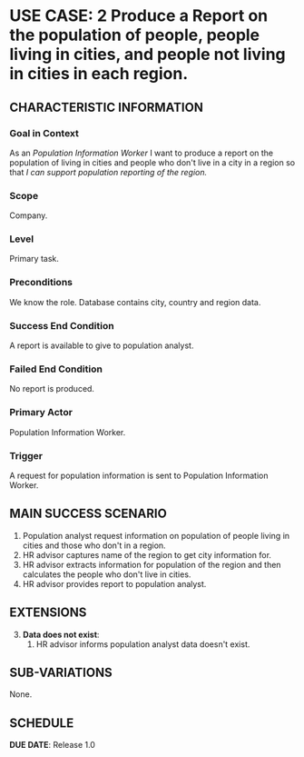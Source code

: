# USE CASE: 2 Produce a Report on the population of people, people living in cities, and people not living in cities in each region.

## CHARACTERISTIC INFORMATION

### Goal in Context

As an *Population Information Worker* I want to produce a report on the population of living in cities and people who don't live in a city in a region  so that *I can support population reporting of the region.*

### Scope

Company.

### Level

Primary task.

### Preconditions

We know the role.  Database contains city, country and region data.

### Success End Condition

A report is available to give to population analyst.

### Failed End Condition

No report is produced.

### Primary Actor

Population Information Worker.

### Trigger

A request for population information is sent to Population Information Worker.

## MAIN SUCCESS SCENARIO

1. Population analyst request information on population of people living in cities and those who don't in a region.
2. HR advisor captures name of the region to get city information for.
3. HR advisor extracts  information for population of the region and then calculates the people who don't live in cities.
4. HR advisor provides report to population analyst.

## EXTENSIONS

3. **Data does not exist**:
    1. HR advisor informs population analyst data doesn't exist.

## SUB-VARIATIONS

None.

## SCHEDULE

**DUE DATE**: Release 1.0